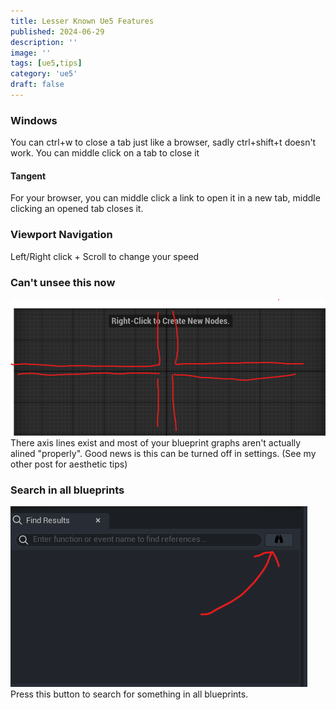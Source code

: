 ```yaml
---
title: Lesser Known Ue5 Features
published: 2024-06-29
description: ''
image: ''
tags: [ue5,tips]
category: 'ue5'
draft: false 
---
```

### Windows
You can ctrl+w to close a tab just like a browser, sadly ctrl+shift+t doesn't work.
You can middle click on a tab to close it
#### Tangent
For your browser, you can middle click a link to open it in a new tab, middle clicking an opened tab closes it.
### Viewport Navigation
Left/Right click + Scroll to change your speed
### Can't unsee this now 
![this](image-1.png)
There axis lines exist and most of your blueprint graphs aren't actually alined "properly". Good news is this can be turned off in settings. (See my other post for aesthetic tips)
### Search in all blueprints
![this](image-2.png)
Press this button to search for something in all blueprints.